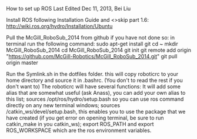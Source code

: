 How to set up ROS
Last Edited Dec 11, 2013, Bei Liu

Install ROS following Installation Guide and <>skip part 1.6:
	http://wiki.ros.org/hydro/Installation/Ubuntu
	
Pull the McGill_RoboSub_2014 from github if you have not done so:
	in terminal run the following command:
		sudo apt-get install git
		cd ~
		mkdir McGill_RoboSub_2014
		cd McGill_RoboSub_2014
		git init
		git remote add origin "https://github.com/McGill-Robotics/McGill_RoboSub_2014.git" 
		git pull origin master
		
	
Run the Symlink.sh in the dotfiles folder.
	this will copy roboticrc to your home directory and source it in .bashrc.  (You don't to read the rest if you don't want to)
	The roboticrc will have several functions: 
		It will add some alias that are somewhat useful (ask Anass), you can add your own alias to this list; 
		sources /opt/ros/hydro/setup.bash so you can use ros command directly on any new terminal windows; 
		sources /catkin_ws/devel/setup.bash, this enables you to use the package that we have created (if you get error on opening terminal, be sure to run catkin_make in you catkin_ws);
		export ROS_PATH and export ROS_WORKSPACE which are the ros environment variables. 
